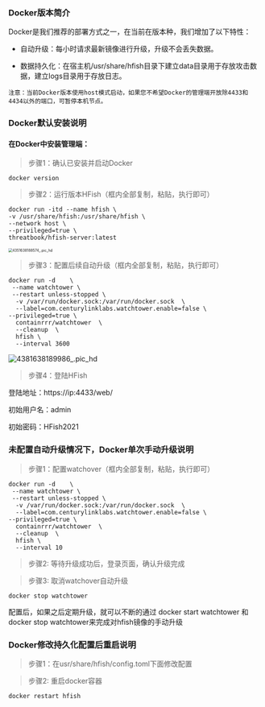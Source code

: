 ### Docker版本简介

Docker是我们推荐的部署方式之一，在当前在版本种，我们增加了以下特性：

- 自动升级：每小时请求最新镜像进行升级，升级不会丢失数据。

- 数据持久化：在宿主机/usr/share/hfish目录下建立data目录用于存放攻击数据，建立logs目录用于存放日志。

`注意：当前Docker版本使用host模式启动，如果您不希望Docker的管理端开放除4433和4434以外的端口，可暂停本机节点。`



### Docker默认安装说明

#### 在Docker中安装管理端：

> 步骤1：确认已安装并启动Docker

```
docker version
```

> 步骤2：运行版本HFish（框内全部复制，粘贴，执行即可）

```
docker run -itd --name hfish \
-v /usr/share/hfish:/usr/share/hfish \
--network host \
--privileged=true \
threatbook/hfish-server:latest
```

<img src="http://img.threatbook.cn/hfish/4351638188574_.pic_hd.jpg" alt="4351638188574_.pic_hd" style="zoom:50%;" />



> 步骤3：配置后续自动升级（框内全部复制，粘贴，执行即可）

```
docker run -d    \
 --name watchtower \
 --restart unless-stopped \
  -v /var/run/docker.sock:/var/run/docker.sock  \
  --label=com.centurylinklabs.watchtower.enable=false \
--privileged=true \
  containrrr/watchtower  \
  --cleanup  \
  hfish \
  --interval 3600
```

![4381638189986_.pic_hd](http://img.threatbook.cn/hfish/4381638189986_.pic_hd.jpg)



> 步骤4：登陆HFish

登陆地址：https://ip:4433/web/

初始用户名：admin

初始密码：HFish2021





### 未配置自动升级情况下，Docker单次手动升级说明

> 步骤1：配置watchover（框内全部复制，粘贴，执行即可）

```
docker run -d    \
 --name watchtower \
 --restart unless-stopped \
  -v /var/run/docker.sock:/var/run/docker.sock  \
  --label=com.centurylinklabs.watchtower.enable=false \
--privileged=true \
  containrrr/watchtower  \
  --cleanup  \
  hfish \
  --interval 10
```

> 步骤2: 等待升级成功后，登录页面，确认升级完成

> 步骤3: 取消watchover自动升级

```
docker stop watchtower
```



配置后，如果之后定期升级，就可以不断的通过 docker start watchtower 和 docker stop watchtower来完成对hfish镜像的手动升级



### Docker修改持久化配置后重启说明

> 步骤1：在usr/share/hfish/config.toml下面修改配置

> 步骤2: 重启docker容器

```
docker restart hfish
```





